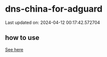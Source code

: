 # dns-china-for-adguard

Last updated on: 2024-04-12 00:17:42.572704

## how to use

[See here](https://github.com/AdguardTeam/AdGuardHome/wiki/Configuration#upstreams-from-file)